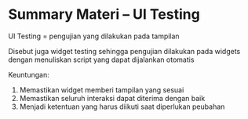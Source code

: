 # Summary Materi – UI Testing

UI Testing = pengujian yang dilakukan pada tampilan

Disebut juga widget testing sehingga pengujian dilakukan pada widgets dengan menuliskan script yang dapat dijalankan otomatis

Keuntungan:
1. Memastikan widget memberi tampilan yang sesuai
2. Memastikan seluruh interaksi dapat diterima dengan baik
3. Menjadi ketentuan yang harus diikuti saat diperlukan peubahan